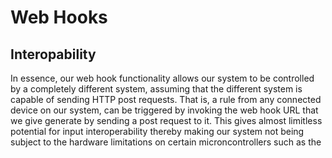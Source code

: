 # Web Hooks

## Interopability 

In essence, our web hook functionality allows our system to be controlled by a completely different system, assuming that the different system is capable of sending HTTP post requests. That is, a rule from any connected device on our system, can be triggered by invoking the web hook URL that we give generate by sending a post request to it. This gives almost limitless potential for input interoperability thereby making our system not being subject to the hardware limitations on certain microncontrollers such as the 